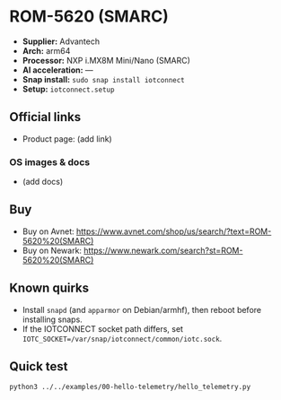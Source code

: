 # ROM-5620 (SMARC)

- **Supplier:** Advantech
- **Arch:** arm64
- **Processor:** NXP i.MX8M Mini/Nano (SMARC)
- **AI acceleration:** —
- **Snap install:** `sudo snap install iotconnect`
- **Setup:** `iotconnect.setup`

## Official links
- Product page: (add link)

### OS images & docs
- (add docs)

## Buy
- Buy on Avnet: https://www.avnet.com/shop/us/search/?text=ROM-5620%20(SMARC)
- Buy on Newark: https://www.newark.com/search?st=ROM-5620%20(SMARC)

## Known quirks
- Install `snapd` (and `apparmor` on Debian/armhf), then reboot before installing snaps.
- If the IOTCONNECT socket path differs, set `IOTC_SOCKET=/var/snap/iotconnect/common/iotc.sock`.

## Quick test
```bash
python3 ../../examples/00-hello-telemetry/hello_telemetry.py
```
